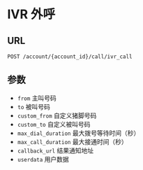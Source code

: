 # IVR 外呼

## URL
```
POST /account/{account_id}/call/ivr_call
```

## 参数

- `from`                    主叫号码
- `to`                      被叫号码
- `custom_from`             自定义猪脚号码
- `custom_to`               自定义被叫号码
- `max_dial_duration`       最大拨号等待时间（秒）
- `max_call_duration`       最大接通时间（秒）
- `callback_url`            结果通知地址
- `userdata`                用户数据

